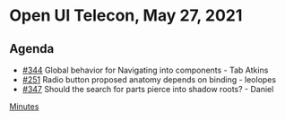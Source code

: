 # Open UI Telecon, May 27, 2021

## Agenda
- [#344](https://github.com/openui/open-ui/issues/344) Global behavior for Navigating into components - Tab Atkins
- [#251](https://github.com/openui/open-ui/issues/251#issuecomment-839330098) Radio button proposed anatomy depends on binding - leolopes
- [#347](https://github.com/openui/open-ui/issues/347) Should the search for parts pierce into shadow roots? - Daniel

[Minutes](https://www.w3.org/2021/05/27-openui-minutes.html)
